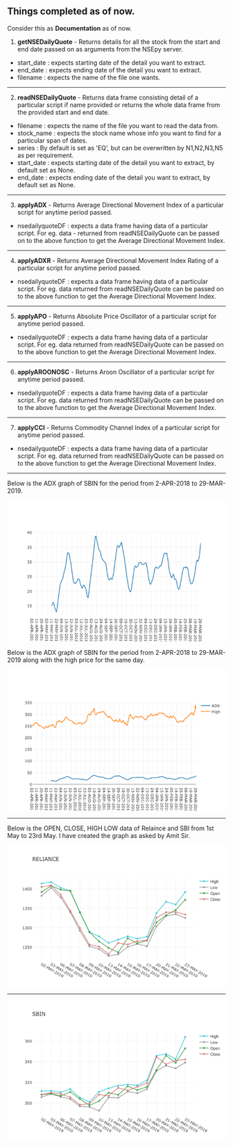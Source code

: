 ## Things completed as of now.

Consider this as **Documentation** as of now.

1. **getNSEDailyQuote** - Returns details for all the stock from the start and end date passed on as arguments from the NSEpy server.
- start_date : expects starting date of the detail you want to extract.
- end_date : expects ending date of the detail you want to extract.
- filename : expects the name of the file one wants.

---
2. **readNSEDailyQuote** - Returns data frame consisting detail of a particular script if name provided or returns the whole data frame from the provided start and end date.
- filename : expects the name of the file you want to read the data from.
- stock_name : expects the stock name whose info you want to find for a particular span of dates.
- series : By default is set as 'EQ', but can be overwritten by N1,N2,N3,N5 as per requirement.
- start_date : expects starting date of the detail you want to extract, by default set as None.
- end_date : expects ending date of the detail you want to extract, by default set as None.

---
3. **applyADX** - Returns Average Directional Movement Index of a particular script for anytime period passed.
- nsedailyquoteDF : expects a data frame having data of a particular script. For eg. data - returned from readNSEDailyQuote can be passed on to the above function to get the Average Directional Movement Index.

---
4. **applyADXR** - Returns Average Directional Movement Index Rating of a particular script for anytime period passed.
- nsedailyquoteDF : expects a data frame having data of a particular script. For eg. data returned from readNSEDailyQuote can be passed on to the above function to get the Average Directional Movement Index.

---
5. **applyAPO** - Returns Absolute Price Oscillator of a particular script for anytime period passed.
- nsedailyquoteDF : expects a data frame having data of a particular script. For eg. data returned from readNSEDailyQuote can be passed on to the above function to get the Average Directional Movement Index.

---
6. **applyAROONOSC** - Returns Aroon Oscillator of a particular script for anytime period passed.
- nsedailyquoteDF : expects a data frame having data of a particular script. For eg. data returned from readNSEDailyQuote can be passed on to the above function to get the Average Directional Movement Index.

---
7. **applyCCI** - Returns Commodity Channel Index of a particular script for anytime period passed.
- nsedailyquoteDF : expects a data frame having data of a particular script. For eg. data returned from readNSEDailyQuote can be passed on to the above function to get the Average Directional Movement Index.

---
Below is the ADX graph of SBIN for the period from 2-APR-2018 to 29-MAR-2019.

![ADX_graph](graphs/only_adx.png)

Below is the ADX graph of SBIN for the period from 2-APR-2018 to 29-MAR-2019 along with the high price for the same day.

![ADX_&_High_graph](graphs/adx_high.png)

---
Below is the OPEN, CLOSE, HIGH LOW data of Relaince and SBI from 1st May to 23rd May. I have created the graph as asked by Amit Sir.

![Reliance](graphs/Reliance.png)

---

![SBIN](graphs/SBIN.png)
